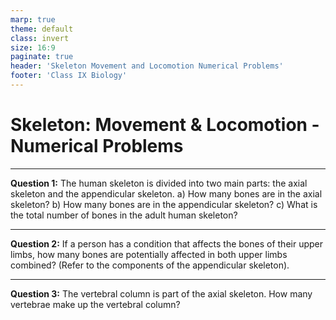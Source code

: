 ```yaml
---
marp: true
theme: default
class: invert
size: 16:9
paginate: true
header: 'Skeleton Movement and Locomotion Numerical Problems'
footer: 'Class IX Biology'
---
```


# Skeleton: Movement & Locomotion - Numerical Problems

---

**Question 1:**
The human skeleton is divided into two main parts: the axial skeleton and the appendicular skeleton.
a) How many bones are in the axial skeleton?
b) How many bones are in the appendicular skeleton?
c) What is the total number of bones in the adult human skeleton?

---

**Question 2:**
If a person has a condition that affects the bones of their upper limbs, how many bones are potentially affected in both upper limbs combined? (Refer to the components of the appendicular skeleton).

---

**Question 3:**
The vertebral column is part of the axial skeleton. How many vertebrae make up the vertebral column?
